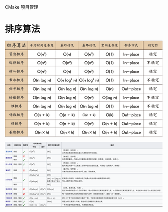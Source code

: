 CMake 项目管理

# 排序算法

![image-20220622232159856](.\Image\image-20220622232159856.png)

![image-20220622232446220](.\Image\image-20220622232446220.png)
